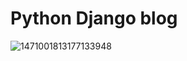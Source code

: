 # Python Django blog

![1471001813177133948](https://user-images.githubusercontent.com/43387913/56803760-347d7e00-682c-11e9-9051-ad1c6caf67f6.jpg)
